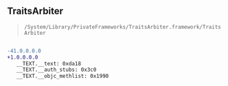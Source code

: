 ## TraitsArbiter

> `/System/Library/PrivateFrameworks/TraitsArbiter.framework/TraitsArbiter`

```diff

-41.0.0.0.0
+1.0.0.0.0
   __TEXT.__text: 0xda18
   __TEXT.__auth_stubs: 0x3c0
   __TEXT.__objc_methlist: 0x1990

```
